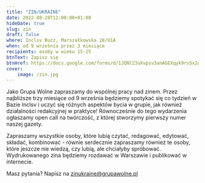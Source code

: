 ```yaml
---
title: "ZIN/UKRAINE"
date: 2022-08-28T12:00:00+01:00
hideDate: true
slug: zin
draft: false
where: Inclsv Buzz, Marszałkowska 28/U1A
when: od 9 września przez 3 miesiące
recipients: osoby w wieku 15-25
btnText: Zapisz się
btnHref: https://docs.google.com/forms/d/1JQNl23uXvpsv3anAGEXqyk9rv5x2glyuZR74axPPFq4
cover:
    image: /zin.jpg
---
```


Jako Grupa Wolne zapraszamy do wspólnej pracy nad zinem. Przez najbliższe trzy miesiące od 9 września będziemy spotykać się co tydzień w Bazie Inclsv i uczyć się różnych aspektów bycia w grupie, jak również działalności redakcyjnej w praktyce! Równocześnie do tego wydarzenia ogłaszamy open call na twórczość, z której stworzymy pierwszy numer naszej gazety. 

Zapraszamy wszystkie osoby, które lubią czytać, redagować, edytować, składać, kombinować - równie serdecznie zapraszamy również te osoby, które jeszcze nie wiedzą, czy lubią, ale chciałyby spróbować. Wydrukowanego zina będziemy rozdawać w Warszawie i publikować w internecie.

Masz pytania? Napisz na zinukraine@grupawolne.pl

